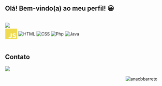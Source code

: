 
  ## Olá! Bem-vindo(a) ao meu perfil! 😀

 <div align="left">
<div>
<! --   <a href="https://github.com/anacbbarreto">
    <! --  <img height="170em" src="http://github-readme-streak-stats.herokuapp.com?user=anacbbarreto&theme=dracula&hide_border=true&date_format=M%20j%5B%2C%20Y%5D&background=0D1117&sideNums=FFF"/>
 <! -- <img height="170em"  src="https://github-readme-stats.vercel.app/api?username=anacbbarreto&show_icons=true&theme=dracula&include_all_commits=true&count_private=true"/> 
 <! --<img height="170em" src="https://activity-graph.herokuapp.com/graph?username=anacbbarreto&theme=dracula&icon_color=DAD3AF&hide_border=true&border_radius=15&bg_color=0d1117&point=FFF" alt="GitHub Commits Graph" />
  </div>

 
<div style="display: inline_block"><br>
   <a href="https://github.com/anacbbarreto">
    <img height="170em" src="https://github-readme-stats.vercel.app/api/top-langs/?username=anacbbarreto&layout=compact&langs_count=7&theme=dracula"/></a>
    <br>
  <img align="center" alt="Js" height="35" width="40" src="https://raw.githubusercontent.com/devicons/devicon/master/icons/javascript/javascript-plain.svg">
  <img align="center" alt="HTML" height="35" width="40" src="https://user-images.githubusercontent.com/64232721/176305889-9008846e-176a-468c-b820-fe1b5f809831.png">
  <img align="center" alt="CSS" height="35" width="40" src="https://user-images.githubusercontent.com/64232721/176305937-a3f35066-5207-44ea-bfff-a86ef501a722.png">
  <img align="center" alt="Php" height="35" width="40" src="https://user-images.githubusercontent.com/64232721/176288451-f840d1d4-7c85-4383-aafe-1610ee4aaf1e.png">
  <img align="center" alt="Java" height="35" width="40" src="https://user-images.githubusercontent.com/64232721/176305982-bdf4c565-43a5-4e0e-aab1-1561f766875f.png">
  <br><br>
  
  
  ## Contato
 <a href="https://www.linkedin.com/in/ana-carolina-brandao/" target="_blank"><img src="https://img.shields.io/badge/-LinkedIn-%230077B5?style=for-the-badge&logo=linkedin&logoColor=white" target="_blank"></a> 
 
</div>
<p align="right"><img src="https://komarev.com/ghpvc/?username=anacbbarreto&label=Visitas&color=00d26a&style=flat" alt="anacbbarreto"/></p>
